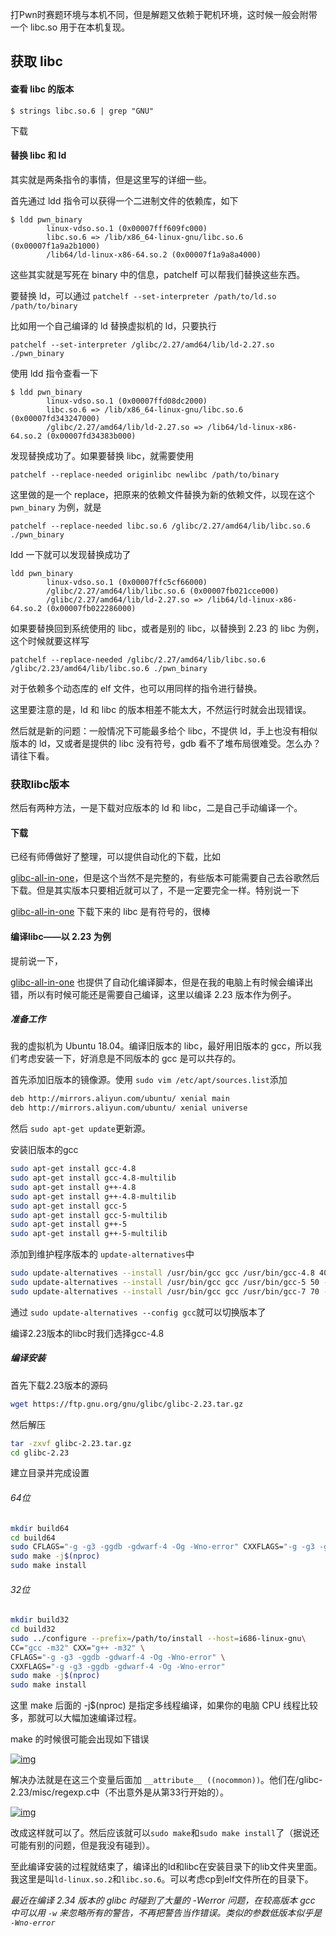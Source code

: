 打Pwn时赛题环境与本机不同，但是解题又依赖于靶机环境，这时候一般会附带一个 libc.so 用于在本机复现。

## 获取 libc

#### 查看 libc 的版本

```shell
$ strings libc.so.6 | grep "GNU"
```

下载

#### 替换 libc 和 ld

其实就是两条指令的事情，但是这里写的详细一些。

首先通过 ldd 指令可以获得一个二进制文件的依赖库，如下

```shell
$ ldd pwn_binary 
        linux-vdso.so.1 (0x00007fff609fc000)
        libc.so.6 => /lib/x86_64-linux-gnu/libc.so.6 (0x00007f1a9a2b1000)
        /lib64/ld-linux-x86-64.so.2 (0x00007f1a9a8a4000)
```

这些其实就是写死在 binary 中的信息，patchelf 可以帮我们替换这些东西。

要替换 ld，可以通过 `patchelf --set-interpreter /path/to/ld.so /path/to/binary`

比如用一个自己编译的 ld 替换虚拟机的 ld，只要执行

```shell
patchelf --set-interpreter /glibc/2.27/amd64/lib/ld-2.27.so ./pwn_binary
```

使用 ldd 指令查看一下

```shell
$ ldd pwn_binary
        linux-vdso.so.1 (0x00007ffd08dc2000)
        libc.so.6 => /lib/x86_64-linux-gnu/libc.so.6 (0x00007fd343247000)
        /glibc/2.27/amd64/lib/ld-2.27.so => /lib64/ld-linux-x86-64.so.2 (0x00007fd34383b000)
```

发现替换成功了。如果要替换 libc，就需要使用

```shell
patchelf --replace-needed originlibc newlibc /path/to/binary
```

这里做的是一个 replace，把原来的依赖文件替换为新的依赖文件，以现在这个 `pwn_binary` 为例，就是

```shell
patchelf --replace-needed libc.so.6 /glibc/2.27/amd64/lib/libc.so.6 ./pwn_binary
```

ldd 一下就可以发现替换成功了

```shell
ldd pwn_binary
        linux-vdso.so.1 (0x00007ffc5cf66000)
        /glibc/2.27/amd64/lib/libc.so.6 (0x00007fb021cce000)
        /glibc/2.27/amd64/lib/ld-2.27.so => /lib64/ld-linux-x86-64.so.2 (0x00007fb022286000)
```

如果要替换回到系统使用的 libc，或者是别的 libc，以替换到 2.23 的 libc 为例，这个时候就要这样写

```shell
patchelf --replace-needed /glibc/2.27/amd64/lib/libc.so.6 /glibc/2.23/amd64/lib/libc.so.6 ./pwn_binary
```

对于依赖多个动态库的 elf 文件，也可以用同样的指令进行替换。

这里要注意的是，ld 和 libc 的版本相差不能太大，不然运行时就会出现错误。

然后就是新的问题：一般情况下可能最多给个 libc，不提供 ld，手上也没有相似版本的 ld，又或者是提供的 libc 没有符号，gdb 看不了堆布局很难受。怎么办？请往下看。

### 获取libc版本

然后有两种方法，一是下载对应版本的 ld 和 libc，二是自己手动编译一个。

#### 下载

已经有师傅做好了整理，可以提供自动化的下载，比如 

[glibc-all-in-one](https://github.com/matrix1001/glibc-all-in-one)，但是这个当然不是完整的，有些版本可能需要自己去谷歌然后下载。但是其实版本只要相近就可以了，不是一定要完全一样。特别说一下 

[glibc-all-in-one](https://github.com/matrix1001/glibc-all-in-one) 下载下来的 libc 是有符号的，很棒

#### 编译libc——以 2.23 为例

提前说一下，

[glibc-all-in-one](https://github.com/matrix1001/glibc-all-in-one) 也提供了自动化编译脚本，但是在我的电脑上有时候会编译出错，所以有时候可能还是需要自己编译，这里以编译 2.23 版本作为例子。

##### 准备工作

我的虚拟机为 Ubuntu 18.04。编译旧版本的 libc，最好用旧版本的 gcc，所以我们考虑安装一下，好消息是不同版本的 gcc 是可以共存的。

首先添加旧版本的镜像源。使用 `sudo vim /etc/apt/sources.list`添加

```bash
deb http://mirrors.aliyun.com/ubuntu/ xenial main
deb http://mirrors.aliyun.com/ubuntu/ xenial universe
```

然后 `sudo apt-get update`更新源。

安装旧版本的gcc

```bash
sudo apt-get install gcc-4.8
sudo apt-get install gcc-4.8-multilib
sudo apt-get install g++-4.8
sudo apt-get install g++-4.8-multilib
sudo apt-get install gcc-5
sudo apt-get install gcc-5-multilib
sudo apt-get install g++-5
sudo apt-get install g++-5-multilib
```

添加到维护程序版本的 `update-alternatives`中

```bash
sudo update-alternatives --install /usr/bin/gcc gcc /usr/bin/gcc-4.8 40 --slave /usr/bin/g++ g++ /usr/bin/g++-4.8
sudo update-alternatives --install /usr/bin/gcc gcc /usr/bin/gcc-5 50 --slave /usr/bin/g++ g++ /usr/bin/g++-5
sudo update-alternatives --install /usr/bin/gcc gcc /usr/bin/gcc-7 70 --slave /usr/bin/g++ g++ /usr/bin/g++-7
```

通过 `sudo update-alternatives --config gcc`就可以切换版本了

编译2.23版本的libc时我们选择gcc-4.8

##### 编译安装

首先下载2.23版本的源码

```bash
wget https://ftp.gnu.org/gnu/glibc/glibc-2.23.tar.gz
```

然后解压

```bash
tar -zxvf glibc-2.23.tar.gz
cd glibc-2.23
```

建立目录并完成设置

###### 64位

```bash
mkdir build64
cd build64
sudo CFLAGS="-g -g3 -ggdb -gdwarf-4 -Og -Wno-error" CXXFLAGS="-g -g3 -ggdb -gdwarf-4 -Og -Wno-error" ../configure --prefix=path_to_install
sudo make -j$(nproc)
sudo make install
```

###### 32位

```bash
mkdir build32
cd build32
sudo ../configure --prefix=/path/to/install --host=i686-linux-gnu\
CC="gcc -m32" CXX="g++ -m32" \
CFLAGS="-g -g3 -ggdb -gdwarf-4 -Og -Wno-error" \
CXXFLAGS="-g -g3 -ggdb -gdwarf-4 -Og -Wno-error"
sudo make -j$(nproc)
sudo make install
```

这里 make 后面的 -j$(nproc) 是指定多线程编译，如果你的电脑 CPU 线程比较多，那就可以大幅加速编译过程。

make 的时候很可能会出现如下错误

[![img](assets/更改程序所用的libc和ld/3877627060.png)](https://www.cjovi.icu/usr/uploads/2021/01/3877627060.png)

解决办法就是在这三个变量后面加 `__attribute__ ((nocommon))`。他们在/glibc-2.23/misc/regexp.c中（不出意外是从第33行开始的）。

[![img](assets/更改程序所用的libc和ld/3370886825.png)](https://www.cjovi.icu/usr/uploads/2021/01/3370886825.png)

改成这样就可以了。然后应该就可以`sudo make`和`sudo make install`了（据说还可能有别的问题，但是我没有碰到）。

至此编译安装的过程就结束了，编译出的ld和libc在安装目录下的lib文件夹里面。我这里是叫`ld-linux.so.2`和`libc.so.6`。可以考虑cp到elf文件所在的目录下。

*最近在编译 2.34 版本的 glibc 时碰到了大量的 -Werror 问题，在较高版本 gcc 中可以用 `-w` 来忽略所有的警告，不再把警告当作错误。类似的参数低版本似乎是 `-Wno-error`*